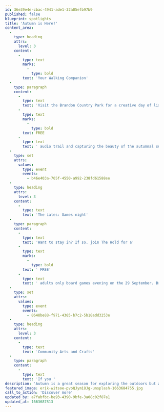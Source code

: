 ```yaml
---
id: 36e39e4e-cbac-4941-ade1-32a05efb97b9
published: false
blueprint: spotlights
title: 'Autumn is Here!'
content_area:
  -
    type: heading
    attrs:
      level: 3
    content:
      -
        type: text
        marks:
          -
            type: bold
        text: 'Your Walking Companion'
  -
    type: paragraph
    content:
      -
        type: text
        text: 'Visit the Brandon Country Park for a creative day of listening to a '
      -
        type: text
        marks:
          -
            type: bold
        text: FREE
      -
        type: text
        text: ' audio trail and capturing the beauty of the autumnal surroundings. All you have to do is download the Echoes app, bring some headphones and a pencil/pen and paper. '
  -
    type: set
    attrs:
      values:
        type: event
        events:
          - b46e403a-705f-4550-a992-238fd61588ee
  -
    type: heading
    attrs:
      level: 3
    content:
      -
        type: text
        text: 'The Lates: Games night'
  -
    type: paragraph
    content:
      -
        type: text
        text: 'Want to stay in? If so, join The Hold for a'
      -
        type: text
        marks:
          -
            type: bold
        text: ' FREE'
      -
        type: text
        text: ' adults only board games evening on the 29 September. Bring some friends, grab a drink and enjoy a night filled with exhilarating games, quizzes and more! '
  -
    type: set
    attrs:
      values:
        type: event
        events:
          - 8648be88-f971-4385-b7c2-5b18add3253e
  -
    type: heading
    attrs:
      level: 3
    content:
      -
        type: text
        text: 'Community Arts and Crafts'
  -
    type: paragraph
    content:
      -
        type: text
        text: 'If you '
description: 'Autumn is a great season for exploring the outdoors but also settling inside, and getting involved in new hobbies. So, join our chosen activities that will put you in the autominal mood.'
featured_image: erik-witsoe-pvoQJym18Jg-unsplash-1663684755.jpg
call_to_action: 'Discover more'
updated_by: a7fabfbc-be93-4390-9bfe-3a08c02f87a1
updated_at: 1663687813
---
```

